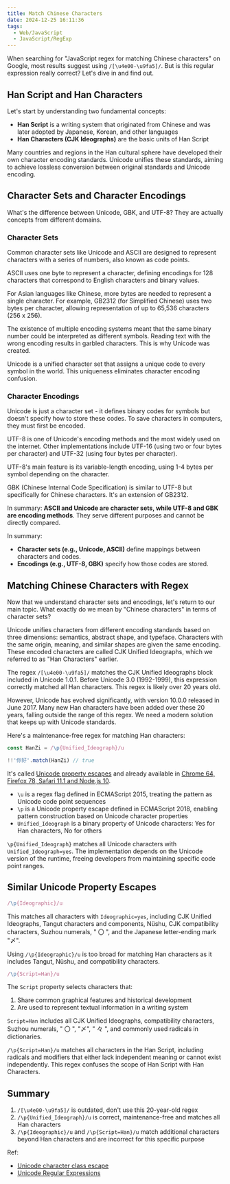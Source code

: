 ```yaml
---
title: Match Chinese Characters
date: 2024-12-25 16:11:36
tags:
  - Web/JavaScript
  - JavaScript/RegExp
---
```


When searching for "JavaScript regex for matching Chinese characters" on Google, most results suggest using `/[\u4e00-\u9fa5]/`. But is this regular expression really correct? Let's dive in and find out.

## Han Script and Han Characters

Let's start by understanding two fundamental concepts:

- **Han Script** is a writing system that originated from Chinese and was later adopted by Japanese, Korean, and other languages
- **Han Characters (CJK Ideographs)** are the basic units of Han Script

Many countries and regions in the Han cultural sphere have developed their own character encoding standards. Unicode unifies these standards, aiming to achieve lossless conversion between original standards and Unicode encoding.

## Character Sets and Character Encodings

What's the difference between Unicode, GBK, and UTF-8? They are actually concepts from different domains.

### Character Sets

Common character sets like Unicode and ASCII are designed to represent characters with a series of numbers, also known as code points.

ASCII uses one byte to represent a character, defining encodings for 128 characters that correspond to English characters and binary values.

For Asian languages like Chinese, more bytes are needed to represent a single character. For example, GB2312 (for Simplified Chinese) uses two bytes per character, allowing representation of up to 65,536 characters (256 x 256).

The existence of multiple encoding systems meant that the same binary number could be interpreted as different symbols. Reading text with the wrong encoding results in garbled characters. This is why Unicode was created.

Unicode is a unified character set that assigns a unique code to every symbol in the world. This uniqueness eliminates character encoding confusion.

### Character Encodings

Unicode is just a character set - it defines binary codes for symbols but doesn't specify how to store these codes. To save characters in computers, they must first be encoded.

UTF-8 is one of Unicode's encoding methods and the most widely used on the internet. Other implementations include UTF-16 (using two or four bytes per character) and UTF-32 (using four bytes per character).

UTF-8's main feature is its variable-length encoding, using 1-4 bytes per symbol depending on the character.

GBK (Chinese Internal Code Specification) is similar to UTF-8 but specifically for Chinese characters. It's an extension of GB2312.

In summary: **ASCII and Unicode are character sets, while UTF-8 and GBK are encoding methods**. They serve different purposes and cannot be directly compared.

In summary:

- **Character sets (e.g., Unicode, ASCII)** define mappings between characters and codes.
- **Encodings (e.g., UTF-8, GBK)** specify how those codes are stored.

## Matching Chinese Characters with Regex

Now that we understand character sets and encodings, let's return to our main topic. What exactly do we mean by "Chinese characters" in terms of character sets?

Unicode unifies characters from different encoding standards based on three dimensions: semantics, abstract shape, and typeface. Characters with the same origin, meaning, and similar shapes are given the same encoding. These encoded characters are called CJK Unified Ideographs, which we referred to as "Han Characters" earlier.

The regex `/[\u4e00-\u9fa5]/` matches the CJK Unified Ideographs block included in Unicode 1.0.1. Before Unicode 3.0 (1992-1999), this expression correctly matched all Han characters. This regex is likely over 20 years old.

However, Unicode has evolved significantly, with version 10.0.0 released in June 2017. Many new Han characters have been added over these 20 years, falling outside the range of this regex. We need a modern solution that keeps up with Unicode standards.

Here's a maintenance-free regex for matching Han characters:

```typescript
const HanZi = /\p{Unified_Ideograph}/u

!!'你好'.match(HanZi) // true
```

It's called [Unicode property escapes](https://developer.mozilla.org/en-US/docs/Web/JavaScript/Guide/Regular_Expressions/Unicode_Property_Escapes) and already available in [Chrome 64, Firefox 78, Safari 11.1 and Node.js 10](https://developer.mozilla.org/en-US/docs/Web/JavaScript/Reference/Regular_expressions/Unicode_character_class_escape#browser_compatibility).

- `\u` is a regex flag defined in ECMAScript 2015, treating the pattern as Unicode code point sequences
- `\p` is a Unicode property escape defined in ECMAScript 2018, enabling pattern construction based on Unicode character properties
- `Unified_Ideograph` is a binary property of Unicode characters: Yes for Han characters, No for others

`\p{Unified_Ideograph}` matches all Unicode characters with `Unified_Ideograph=yes`. The implementation depends on the Unicode version of the runtime, freeing developers from maintaining specific code point ranges.

## Similar Unicode Property Escapes

```typescript
/\p{Ideographic}/u
```

This matches all characters with `Ideographic=yes`, including CJK Unified Ideographs, Tangut characters and components, Nüshu, CJK compatibility characters, Suzhou numerals, " 〇 ", and the Japanese letter-ending mark "〆".

Using `/\p{Ideographic}/u` is too broad for matching Han characters as it includes Tangut, Nüshu, and compatibility characters.

```typescript
/\p{Script=Han}/u
```

The `Script` property selects characters that:
1. Share common graphical features and historical development
2. Are used to represent textual information in a writing system

`Script=Han` includes all CJK Unified Ideographs, compatibility characters, Suzhou numerals, " 〇 ", "〆", " 々 ", and commonly used radicals in dictionaries.

`/\p{Script=Han}/u` matches all characters in the Han Script, including radicals and modifiers that either lack independent meaning or cannot exist independently. This regex confuses the scope of Han Script with Han Characters.

## Summary

1. `/[\u4e00-\u9fa5]/` is outdated, don't use this 20-year-old regex
2. `/\p{Unified_Ideograph}/u` is correct, maintenance-free and matches all Han characters
3. `/\p{Ideographic}/u` and `/\p{Script=Han}/u` match additional characters beyond Han characters and are incorrect for this specific purpose

Ref:
- [Unicode character class escape](https://developer.mozilla.org/en-US/docs/Web/JavaScript/Reference/Regular_expressions/Unicode_character_class_escape)
- [Unicode Regular Expressions](https://www.regular-expressions.info/unicode.html)
